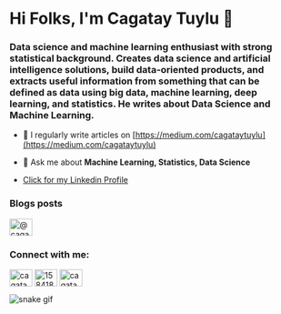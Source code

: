 <h1 >Hi Folks, I'm Cagatay Tuylu 👋</h1>
<h3 >Data science and machine learning enthusiast with strong statistical background. Creates data science and artificial intelligence solutions, build data-oriented products, and extracts useful information from something that can be defined as data using big data, machine learning, deep learning, and statistics. He writes about Data Science and Machine Learning.</h3>


- 📝 I regularly write articles on [https://medium.com/cagataytuylu](https://medium.com/cagataytuylu)

- 💬 Ask me about **Machine Learning, Statistics, Data Science**
- [Click for my Linkedin Profile](https://linkedin.com/in/cagataytuylu) 
### Blogs posts
<!-- BLOG-POST-LIST:START -->
<a href="https://medium.com/@cagataytuylu" target="blank"><img align="center" src="https://raw.githubusercontent.com/rahuldkjain/github-profile-readme-generator/master/src/images/icons/Social/medium.svg" alt="@cagataytuylu" height="30" width="40" /></a>
<!-- BLOG-POST-LIST:END -->

<h3 align="left">Connect with me: </h3>   

<p align="left">
<a href="https://linkedin.com/in/cagataytuylu" target="blank"><img align="center" src="https://raw.githubusercontent.com/rahuldkjain/github-profile-readme-generator/master/src/images/icons/Social/linked-in-alt.svg" alt="cagataytuylu" height="30" width="40" /></a>
<a href="https://stackoverflow.com/users/15841877" target="blank"><img align="center" src="https://raw.githubusercontent.com/rahuldkjain/github-profile-readme-generator/master/src/images/icons/Social/stack-overflow.svg" alt="15841877" height="30" width="40" /></a>
<a href="https://kaggle.com/cagataytuylu" target="blank"><img align="center" src="https://raw.githubusercontent.com/rahuldkjain/github-profile-readme-generator/master/src/images/icons/Social/kaggle.svg" alt="cagataytuylu" height="30" width="40" /></a>



![snake gif](https://github.com/cagataytuylu/cagataytuylu/blob/output/github-contribution-grid-snake.gif)
